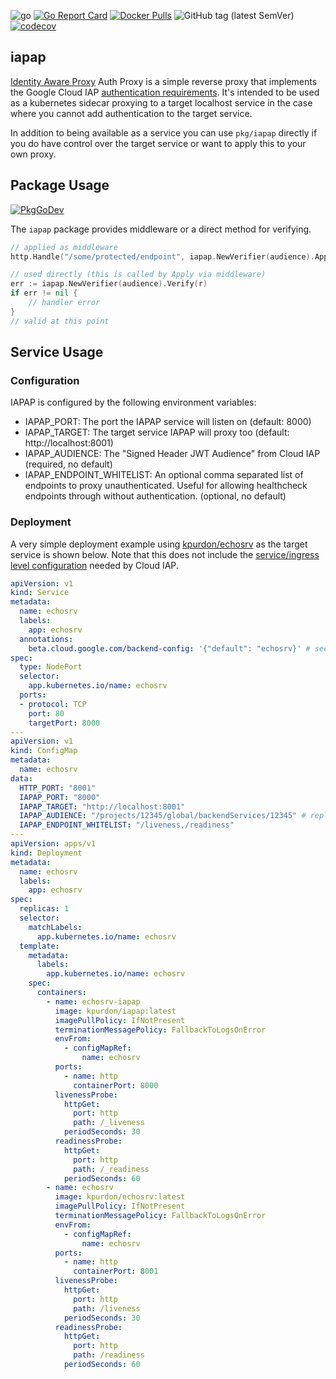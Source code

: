 ![go](https://github.com/kpurdon/iapap/workflows/go/badge.svg)
[![Go Report Card](https://goreportcard.com/badge/github.com/kpurdon/iapap)](https://goreportcard.com/report/github.com/kpurdon/iapap)
[![Docker Pulls](https://img.shields.io/docker/pulls/kpurdon/iapap.svg)](https://hub.docker.com/r/kpurdon/iapap)
![GitHub tag (latest SemVer)](https://img.shields.io/github/v/tag/kpurdon/iapap?sort=semver)
[![codecov](https://codecov.io/gh/kpurdon/iapap/branch/master/graph/badge.svg?token=DwFVJ8Ltb7)](https://codecov.io/gh/kpurdon/iapap)

iapap
-----

[Identity Aware Proxy](https://cloud.google.com/iap/) Auth Proxy is a simple reverse proxy that implements the Google Cloud IAP [authentication requirements](https://cloud.google.com/iap/docs/signed-headers-howto). It's intended to be used as a kubernetes sidecar proxying to a target localhost service in the case where you cannot add authentication to the target service.

In addition to being available as a service you can use `pkg/iapap` directly if you do have control over the target service or want to apply this to your own proxy.

## Package Usage

[![PkgGoDev](https://pkg.go.dev/badge/github.com/kpurdon/iapap)](https://pkg.go.dev/github.com/kpurdon/iapap)

The `iapap` package provides middleware or a direct method for verifying.

```go
// applied as middleware
http.Handle("/some/protected/endpoint", iapap.NewVerifier(audience).Apply(someHandler))

// used directly (this is called by Apply via middleware)
err := iapap.NewVerifier(audience).Verify(r)
if err != nil {
    // handler error
}
// valid at this point
```

## Service Usage

### Configuration

IAPAP is configured by the following environment variables:

- IAPAP_PORT: The port the IAPAP service will listen on (default: 8000)
- IAPAP_TARGET: The target service IAPAP will proxy too (default: http://localhost:8001)
- IAPAP_AUDIENCE: The "Signed Header JWT Audience" from Cloud IAP (required, no default)
- IAPAP_ENDPOINT_WHITELIST: An optional comma separated list of endpoints to proxy unauthenticated. Useful for allowing healthcheck endpoints through without authentication. (optional, no default)

### Deployment

A very simple deployment example using [kpurdon/echosrv](https://github.com/kpurdon/echosrv) as the target service is shown below. Note that this does not include the [service/ingress level configuration](https://cloud.google.com/iap/docs/enabling-kubernetes-howto) needed by Cloud IAP.

``` yaml
apiVersion: v1
kind: Service
metadata:
  name: echosrv
  labels:
    app: echosrv
  annotations:
    beta.cloud.google.com/backend-config: '{"default": "echosrv}' # see cloud iap docs
spec:
  type: NodePort
  selector:
    app.kubernetes.io/name: echosrv
  ports:
  - protocol: TCP
    port: 80
    targetPort: 8000
---
apiVersion: v1
kind: ConfigMap
metadata:
  name: echosrv
data:
  HTTP_PORT: "8001"
  IAPAP_PORT: "8000"
  IAPAP_TARGET: "http://localhost:8001"
  IAPAP_AUDIENCE: "/projects/12345/global/backendServices/12345" # replace me with your value
  IAPAP_ENDPOINT_WHITELIST: "/liveness,/readiness"
---
apiVersion: apps/v1
kind: Deployment
metadata:
  name: echosrv
  labels:
    app: echosrv
spec:
  replicas: 1
  selector:
    matchLabels:
      app.kubernetes.io/name: echosrv
  template:
    metadata:
      labels:
        app.kubernetes.io/name: echosrv
    spec:
      containers:
        - name: echosrv-iapap
          image: kpurdon/iapap:latest
          imagePullPolicy: IfNotPresent
          terminationMessagePolicy: FallbackToLogsOnError
          envFrom:
            - configMapRef:
                name: echosrv
          ports:
            - name: http
              containerPort: 8000
          livenessProbe:
            httpGet:
              port: http
              path: /_liveness
            periodSeconds: 30
          readinessProbe:
            httpGet:
              port: http
              path: /_readiness
            periodSeconds: 60
        - name: echosrv
          image: kpurdon/echosrv:latest
          imagePullPolicy: IfNotPresent
          terminationMessagePolicy: FallbackToLogsOnError
          envFrom:
            - configMapRef:
                name: echosrv
          ports:
            - name: http
              containerPort: 8001
          livenessProbe:
            httpGet:
              port: http
              path: /liveness
            periodSeconds: 30
          readinessProbe:
            httpGet:
              port: http
              path: /readiness
            periodSeconds: 60
```
